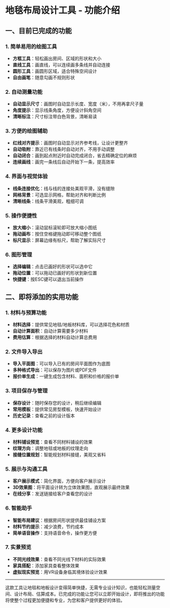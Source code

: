 # 地毯布局设计工具 - 功能介绍

## 一、目前已完成的功能

### 1. 简单易用的绘图工具
- **方框工具**：轻松画出房间、区域的形状和大小
- **直线工具**：画直线，可以连续画多条线并自动连接
- **圆形工具**：画圆形区域，适合特殊空间设计
- **自由画笔**：随意勾画不规则形状

### 2. 自动测量功能
- **自动显示尺寸**：画图时自动显示长度、宽度（米），不用再拿尺子量
- **角度提示**：显示线条角度，方便设计斜角空间
- **清晰标注**：尺寸标注带白色背景，清晰易读

### 3. 方便的绘图辅助
- **红线对齐提示**：画图时自动显示对齐参考线，让设计更整齐
- **自动吸附**：靠近已有线条时自动对齐，不用手动调整
- **自动闭合**：画到起点附近时自动完成闭合，省去精确定位的麻烦
- **连续画线**：画完一条线后自动开始下一条，提高效率

### 4. 界面与视觉体验
- **线条连接优化**：线与线的连接处美观平滑，没有缝隙
- **网格背景**：可选显示网格，帮助对齐和判断比例
- **清晰线条**：线条平滑美观，粗细可调

### 5. 操作便捷性
- **放大缩小**：滚动鼠标滚轮即可放大缩小图纸
- **拖动画布**：按住空格键拖动即可移动整个图纸
- **标尺显示**：屏幕边缘有标尺，帮助了解实际尺寸

### 6. 图形管理
- **选择编辑**：点击已画好的形状可以选中它
- **拖动位置**：可以拖动已画好的形状到新位置
- **快捷键**：按ESC键可以退出当前操作

## 二、即将添加的实用功能

### 1. 材料与预算功能
- **材料选择**：提供常见地毯/地板材料库，可以选择花色和材质
- **自动计算面积**：自动计算需要多少材料
- **费用估算**：根据选择的材料自动计算总费用

### 2. 文件导入导出
- **导入平面图**：可以导入已有的房间平面图作为底图
- **多种格式导出**：可以保存为图片或PDF文件
- **报价单生成**：一键生成包含材料、面积和价格的报价单

### 3. 项目保存与管理
- **保存设计**：随时保存您的设计，稍后继续编辑
- **常用模板**：提供常见房型模板，快速开始设计
- **历史记录**：查看之前的设计版本

### 4. 更多设计功能
- **材料铺设预览**：查看不同材料铺设的效果
- **纹理方向**：调整地毯或地板的纹理走向
- **接缝位置规划**：智能规划材料接缝，美观又省料

### 5. 展示与沟通工具
- **客户展示模式**：简化界面，方便向客户展示设计
- **3D效果图**：将平面设计转为立体效果图，直观展示最终效果
- **在线分享**：发送链接给客户查看您的设计

### 6. 智能助手
- **智能布局建议**：根据房间形状提供最佳铺设方案
- **材料节约提示**：减少浪费，节约成本
- **简单语音操作**：支持语音命令，操作更方便

### 7. 实景预览
- **不同光线效果**：查看不同光线下材料的实际效果
- **家具搭配**：添加家具查看整体效果
- **虚拟现实预览**：用VR设备身临其境体验设计效果

---

这款工具让地毯和地板设计变得简单快捷，无需专业设计知识，也能轻松测量空间、设计布局、估算成本。已完成的功能让您可以立即开始设计，即将推出的功能将使整个过程更加便捷和专业，为您和客户提供更好的体验。 